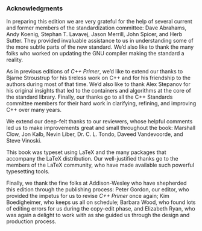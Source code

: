 <h3>Acknowledgments</h3>
<p>In preparing this edition we are very grateful for the help of several current and former members of the standardization committee: Dave Abrahams, Andy Koenig, Stephan T. Lavavej, Jason Merrill, John Spicer, and Herb Sutter. They provided invaluable assistance to us in understanding some of the more subtle parts of the new standard. We’d also like to thank the many folks who worked on updating the GNU compiler making the standard a reality.</p>
<p>As in previous editions of <em>C++ Primer</em>, we’d like to extend our thanks to Bjarne Stroustrup for his tireless work on C++ and for his friendship to the authors during most of that time. We’d also like to thank Alex Stepanov for his original insights that led to the containers and algorithms at the core of the standard library. Finally, our thanks go to all the C++ Standards committee members for their hard work in clarifying, refining, and improving C++ over many years.</p>
<p>We extend our deep-felt thanks to our reviewers, whose helpful comments led us to make improvements great and small throughout the book: Marshall Clow, Jon Kalb, Nevin Liber, Dr. C. L. Tondo, Daveed Vandevoorde, and Steve Vinoski.</p>
<p>This book was typeset using LaTeX and the many packages that accompany the LaTeX distribution. Our well-justified thanks go to the members of the LaTeX community, who have made available such powerful typesetting tools.</p>
<p>Finally, we thank the fine folks at Addison-Wesley who have shepherded this edition through the publishing process: Peter Gordon, our editor, who provided the impetus for us to revise <em>C++ Primer</em> once again; Kim Boedigheimer, who keeps us all on schedule; Barbara Wood, who found lots of editing errors for us during the copy-edit phase, and Elizabeth Ryan, who was again a delight to work with as she guided us through the design and production process.</p> 
